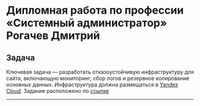 #  Дипломная работа по профессии «Системный администратор»  Рогачев Дмитрий

## Задача
Ключевая задача — разработать отказоустойчивую инфраструктуру для сайта, включающую мониторинг, сбор логов и резервное копирование основных данных. Инфраструктура должна размещаться в [Yandex Cloud](https://cloud.yandex.com/). Задание расположено по [ссылке](https://github.com/netology-code/sys-diplom/blob/main/README.md)
___
